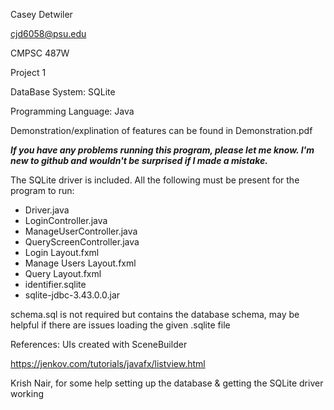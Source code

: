 Casey Detwiler

cjd6058@psu.edu

CMPSC 487W

Project 1

DataBase System: SQLite

Programming Language: Java

Demonstration/explination of features can be found in Demonstration.pdf

***If you have any problems running this program, please let me know. I'm new to github and wouldn't be surprised if I made a mistake.***

The SQLite driver is included. All the following must be present for the program to run:

- Driver.java
- LoginController.java
- ManageUserController.java
- QueryScreenController.java
- Login Layout.fxml
- Manage Users Layout.fxml
- Query Layout.fxml
- identifier.sqlite
- sqlite-jdbc-3.43.0.0.jar

schema.sql is not required but contains the database schema, may be helpful if there are issues
loading the given .sqlite file

References:
UIs created with SceneBuilder

https://jenkov.com/tutorials/javafx/listview.html

Krish Nair, for some help setting up the database & getting the SQLite driver working
